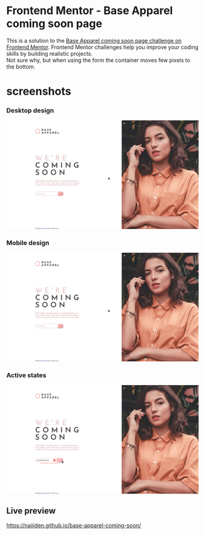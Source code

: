 # Frontend Mentor - Base Apparel coming soon page

This is a solution to the [Base Apparel coming soon page challenge on Frontend Mentor](https://www.frontendmentor.io/challenges/base-apparel-coming-soon-page-5d46b47f8db8a7063f9331a0). Frontend Mentor challenges help you improve your coding skills by building realistic projects. 
<br/>
Not sure why, but when using the form the container moves few pixels to the bottom.

# screenshots
### Desktop design
![desktop](/design/desktop.png)

### Mobile design
![mobile](/design/desktop.png)

### Active states
![active](/design/active.png)

## Live preview
https://naiiiden.github.io/base-apparel-coming-soon/